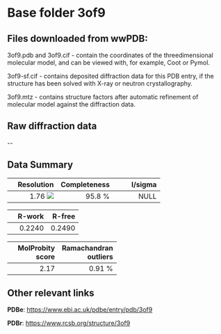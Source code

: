 # Base folder 3of9

## Files downloaded from wwPDB:

3of9.pdb and 3of9.cif - contain the coordinates of the threedimensional molecular model, and can be viewed with, for example, Coot or Pymol.

3of9-sf.cif - contains deposited diffraction data for this PDB entry, if the structure has been solved with X-ray or neutron crystallography.

3of9.mtz - contains structure factors after automatic refinement of molecular model against the diffraction data.

## Raw diffraction data

--<br> 

## Data Summary
|   | Resolution | Completeness| I/sigma |
|---|-------------:|----------------:|--------------:|
|   |1.76 <img src="https://latex.codecogs.com/svg.latex?{\mbox{\normalfont\AA}}"/>|95.8  %|<img width=50/>NULL |

|   | **R-work**| **R-free**   
|---|-------------:|----------------:|           
||0.2240|0.2490|

|   |**MolProbity<br>score**| **Ramachandran<br>outliers** 
|---|-------------:|----------------:|
||2.17|0.91 %|

## Other relevant links 
**PDBe**:  https://www.ebi.ac.uk/pdbe/entry/pdb/3of9
 
**PDBr**: https://www.rcsb.org/structure/3of9 

